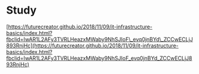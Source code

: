 # Study

[https://futurecreator.github.io/2018/11/09/it-infrastructure-basics/index.html?fbclid=IwAR1L2AFy3TVRLHeazxMWaby9NhSJIoF\_evq0jnBYd\_ZCCwECLjJ893RnjHc](https://futurecreator.github.io/2018/11/09/it-infrastructure-basics/index.html?fbclid=IwAR1L2AFy3TVRLHeazxMWaby9NhSJIoF_evq0jnBYd_ZCCwECLjJ893RnjHc)

